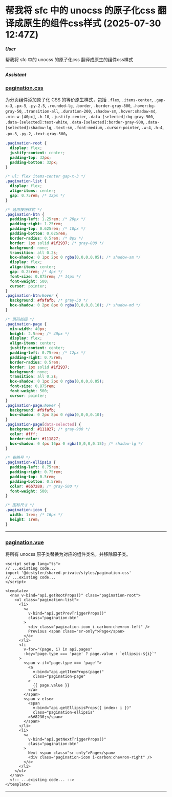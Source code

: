<!-- Generated by SpecStory -->

# 帮我将 sfc 中的 unocss 的原子化css 翻译成原生的组件css样式 (2025-07-30 12:47Z)

_**User**_

帮我将 sfc 中的 unocss 的原子化css 翻译成原生的组件css样式

---

_**Assistant**_

### [pagination.css](file:///Users/elonehoo/Developer/destyler-package/destyler/shared/src/styles/components/pagination.css)

为分页组件添加原子化 CSS 的等价原生样式，包括 `.flex`, `.items-center`, `.gap-x-3`, `.px-5`, `.py-2.5`, `.rounded-lg`, `.border`, `.border-gray-800`, `.hover:bg-gray-50`, `.transition-all`, `.duration-200`, `.shadow-sm`, `.hover:shadow-md`, `.min-w-[40px]`, `.h-10`, `.justify-center`, `.data-[selected]:bg-gray-900`, `.data-[selected]:text-white`, `.data-[selected]:border-gray-900`, `.data-[selected]:shadow-lg`, `.text-sm`, `.font-medium`, `.cursor-pointer`, `.w-4`, `.h-4`, `.px-3`, `.py-2`, `.text-gray-500`。

````css
.pagination-root {
  display: flex;
  justify-content: center;
  padding-top: 32px;
  padding-bottom: 32px;
}

/* ul: flex items-center gap-x-3 */
.pagination-list {
  display: flex;
  align-items: center;
  gap: 0.75rem; /* 12px */
}

/* 通用按钮样式 */
.pagination-btn {
  padding-left: 1.25rem; /* 20px */
  padding-right: 1.25rem;
  padding-top: 0.625rem; /* 10px */
  padding-bottom: 0.625rem;
  border-radius: 0.5rem; /* 8px */
  border: 1px solid #1f2937; /* gray-800 */
  background: none;
  transition: all 0.2s;
  box-shadow: 0 1px 2px 0 rgba(0,0,0,0.05); /* shadow-sm */
  display: flex;
  align-items: center;
  gap: 0.25rem; /* 4px */
  font-size: 0.875rem; /* 14px */
  font-weight: 500;
  cursor: pointer;
}
.pagination-btn:hover {
  background: #f9fafb; /* gray-50 */
  box-shadow: 0 2px 8px 0 rgba(0,0,0,0.10); /* shadow-md */
}

/* 页码按钮 */
.pagination-page {
  min-width: 40px;
  height: 2.5rem; /* 40px */
  display: flex;
  align-items: center;
  justify-content: center;
  padding-left: 0.75rem; /* 12px */
  padding-right: 0.75rem;
  border-radius: 0.5rem;
  border: 1px solid #1f2937;
  background: none;
  transition: all 0.2s;
  box-shadow: 0 1px 2px 0 rgba(0,0,0,0.05);
  font-size: 0.875rem;
  font-weight: 500;
  cursor: pointer;
}
.pagination-page:hover {
  background: #f9fafb;
  box-shadow: 0 2px 8px 0 rgba(0,0,0,0.10);
}
.pagination-page[data-selected] {
  background: #111827; /* gray-900 */
  color: #fff;
  border-color: #111827;
  box-shadow: 0 4px 16px 0 rgba(0,0,0,0.15); /* shadow-lg */
}

/* 省略号 */
.pagination-ellipsis {
  padding-left: 0.75rem;
  padding-right: 0.75rem;
  padding-top: 0.5rem;
  padding-bottom: 0.5rem;
  color: #6b7280; /* gray-500 */
  font-weight: 500;
}

/* 图标尺寸 */
.pagination-icon {
  width: 1rem; /* 16px */
  height: 1rem;
}
````

---

### [pagination.vue](file:///Users/elonehoo/Developer/destyler-package/destyler/examples/vue/src/pages/pagination.vue)

将所有 unocss 原子类替换为对应的组件类名，并移除原子类。

````vue
<script setup lang="ts">
// ...existing code...
import '@destyler/shared-private/styles/pagination.css'
// ...existing code...
</script>

<template>
  <nav v-bind="api.getRootProps()" class="pagination-root">
    <ul class="pagination-list">
      <li>
        <a
          v-bind="api.getPrevTriggerProps()"
          class="pagination-btn"
        >
          <div class="pagination-icon i-carbon:chevron-left" />
          Previous <span class="sr-only">Page</span>
        </a>
      </li>
      <li
        v-for="(page, i) in api.pages"
        :key="page.type === 'page' ? page.value : `ellipsis-${i}`"
      >
        <span v-if="page.type === 'page'">
          <a
            v-bind="api.getItemProps(page)"
            class="pagination-page"
          >
            {{ page.value }}
          </a>
        </span>
        <span v-else>
          <span
            v-bind="api.getEllipsisProps({ index: i })"
            class="pagination-ellipsis"
          >&#8230;</span>
        </span>
      </li>
      <li>
        <a
          v-bind="api.getNextTriggerProps()"
          class="pagination-btn"
        >
          Next <span class="sr-only">Page</span>
          <div class="pagination-icon i-carbon:chevron-right" />
        </a>
      </li>
    </ul>
  </nav>
  <!-- ...existing code... -->
</template>
````

---

